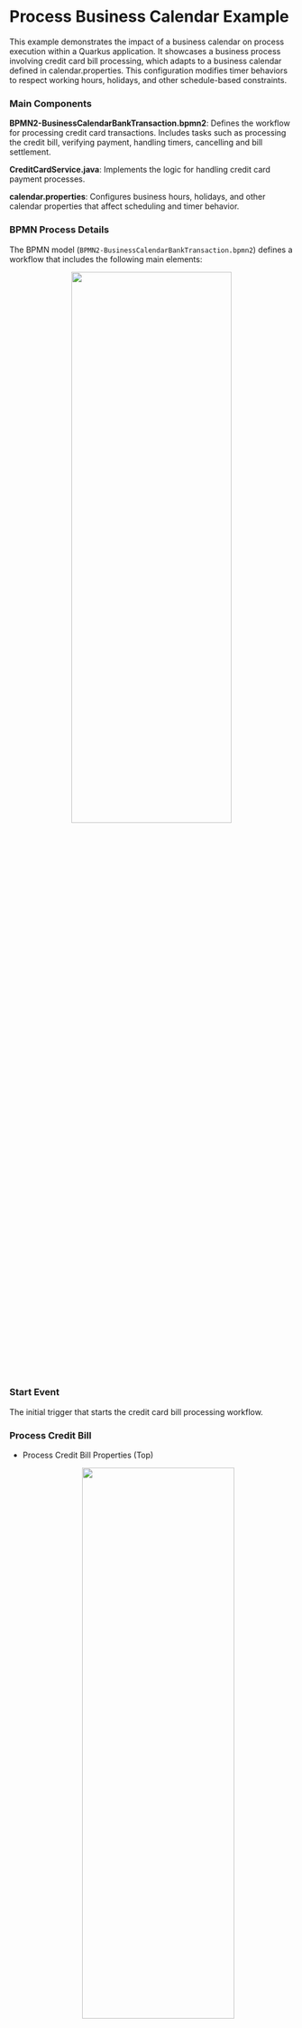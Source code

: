 # Process Business Calendar Example

This example demonstrates the impact of a business calendar on process execution within a Quarkus application. It showcases a business process involving credit card bill processing, which adapts to a business calendar defined in calendar.properties. This configuration modifies timer behaviors to respect working hours, holidays, and other schedule-based constraints.

### Main Components

**BPMN2-BusinessCalendarBankTransaction.bpmn2**:
Defines the workflow for processing credit card transactions. 
Includes tasks such as processing the credit bill, verifying payment, handling timers, cancelling and bill settlement.

**CreditCardService.java**:
Implements the logic for handling credit card payment processes.

**calendar.properties**:
Configures business hours, holidays, and other calendar properties that affect scheduling and timer behavior.

### BPMN Process Details

The BPMN model (`BPMN2-BusinessCalendarBankTransaction.bpmn2`) defines a workflow that includes the following main elements:
<p align="center"><img width=75% height=50% src="docs/images/CreditCardModel.png"></p>

### Start Event

The initial trigger that starts the credit card bill processing workflow.

### Process Credit Bill
* Process Credit Bill Properties (Top)
  <p align="center"><img width=75% height=50% src="docs/images/ProcessCreditBillTop.png"></p>

* Process Credit Card Bill Assignments
  <p align="center"><img width=75% height=50% src="docs/images/ProcessCreditBillAssign.png"></p>

### Verify Payment
A user task where the credit card details are validated, ensuring the payment is processed under valid terms.

* Verify Payment
  <p align="center"><img width=75% height=50% src="docs/images/VerifyPayment.png"></p>

### Timer

Attached to a user task to simulate waiting for manual confirmation or user action. This timer can be configured to react differently based on the presence of the business calendar.
<p align="center"><img width=75% height=50% src="docs/images/Timer.png"></p>

### Cancel Payment
Executed if the timer expires without human action, leading to the cancellation of the payment process.

* Cancel Payment (Top)
  <p align="center"><img width=75% height=50% src="docs/images/CancelPaymentTop.png"></p>

* Cancel Payment Assignments
  <p align="center"><img width=75% height=50% src="docs/images/CancelPaymentAssign.png"></p>

### Settle Payment

The final step where the payment is settled successfully on manual verification.

* Settle Payment (Top)
 <p align="center"><img width=75% height=50% src="docs/images/SettlePaymentTop.png"></p>

* Settle Payment Assignments
<p align="center"><img width=75% height=50% src="docs/images/SettlePaymentAssign.png"></p>

## Build and run

### Prerequisites

You will need:
- Java 17+ installed
- Environment variable JAVA_HOME set accordingly
- Maven 3.9.6+ installed

### Compile and Run in Local Dev Mode

```sh
mvn clean compile quarkus:dev
```

NOTE: With dev mode of Quarkus you can take advantage of hot reload for business assets like processes, rules, decision tables and java code. No need to redeploy or restart your running application.

### Package and Run in JVM mode

```sh
mvn clean package
java -jar target/quarkus-app/quarkus-run.jar
```

or on windows

```sh
mvn clean package
java -jar target\quarkus-app\quarkus-run.jar
```

### OpenAPI (Swagger) documentation
[Specification at swagger.io](https://swagger.io/docs/specification/about/)

You can take a look at the [OpenAPI definition](http://localhost:8080/openapi?format=json) - automatically generated and included in this service - to determine all available operations exposed by this service. For easy readability you can visualize the OpenAPI definition file using a UI tool like for example available [Swagger UI](https://editor.swagger.io).

In addition, various clients to interact with this service can be easily generated using this OpenAPI definition.

When running in either Quarkus Development or Native mode, we also leverage the [Quarkus OpenAPI extension](https://quarkus.io/guides/openapi-swaggerui#use-swagger-ui-for-development) that exposes [Swagger UI](http://localhost:8080/q/swagger-ui/) that you can use to look at available REST endpoints and send test requests.

## curl command can be found below:

### To start the process

```sh
curl -X POST http://localhost:8080/BusinessCalendarCreditBill \
-H "Content-Type: application/json" \
-d '{"creditCardNumber": null, "creditCardDetails": {"cardNumber": "434353433", "status": "Bill Due"}}'

```

### To retrieve instances

```sh
curl -X GET http://localhost:8080/BusinessCalendarCreditBill \
-H "Content-Type: application/json" \
-H "Accept: application/json"

```
### To retrieve status of particular instance using id

```sh
curl -X GET http://localhost:8080/BusinessCalendarCreditBill/{id} \
-H "Content-Type: application/json" \
-H "Accept: application/json"

```

## Understanding calendar.properties
**Default Behavior**: If you do not input custom values in a calendar.properties file, the system will use the following default settings:

* **business.days.per.week** defaults to 5, meaning only Monday to Friday are considered working days.

* **business.hours.per.day** defaults to 8, representing an 8-hour workday.

* **business.start.hour** defaults to 9, and business.end.hour defaults to 17 (i.e.,9 AM to 5 PM workday).

* **business.weekend.days** defaults to Saturday and Sunday (Sunday-1, Monday-2, Tuesday-3, Wednesday-4, Thursday-5, Friday-6, Saturday-7).

* **business.holiday.date.format** defaults to yyyy-MM-dd, (input must match format defined format).

* **business.holidays** by default will be considered empty, meaning no predefined holidays unless specified, if specified, it should be in the format defined by business.holiday.date.format, Holidays can be specified as individual dates (e.g., 2024-12-25,2024-12-31) or as a range of dates (e.g., 2024-11-12:2024-11-14).

* **business.cal.timezone** defaults to the system’s default timezone, if configured, valid time-zone as per Valid timezone as per https://docs.oracle.com/javase/7/docs/api/java/util/TimeZone.html should be specfied.

**Behavior**:
* Considering the default properties as mentioned above, if a task is executed after working hours i.e., non-working hours (e.g., at 7 PM), the system will delay its execution until the start of the next working hour/working day (9 AM). For example, if a task timer is set to trigger at 7 PM on a Friday, it will not execute until 9 AM on Monday (assuming a standard 5-day workweek).
* If a task becomes due or is scheduled to start outside business hours, it will remain in a pending state until business hours resume.
* If the business calendar is configured with a 5-day workweek (business.days.per.week=5), any tasks scheduled over the weekend will not resume until the following Monday at the start of business hours.


## Configuring Custom Calendar.Properties
### Note: Important Guidelines for Configuring `calendar.properties`
To override default values, configure calendar.properties file based on requirements. In order to ensure more aligned functionality, please follow the rules outlined below. Adhering to these guidelines will help ensure that tasks are executed as expected. Incorrect configurations may result in unintended behavior, so it's recommended to input accurate values.

| Property                     | Valid Range                                                                                                            | Description                                                                                                                                                                                    |
|------------------------------|------------------------------------------------------------------------------------------------------------------------|------------------------------------------------------------------------------------------------------------------------------------------------------------------------------------------------|
| `business.start.hour`       | 0-23                                                                                                                   | Start hour of the workday                                                                                                                                                                      |
| `business.end.hour`         | 0-23                                                                                                                   | End hour of the workday                                                                                                                                                                        |
| `business.hours.per.day`    | 1-24                                                                                                                   | Total working hours in a day                                                                                                                                                                   |
| `business.days.per.week`    | 1-7                                                                                                                    | Total working days per week                                                                                                                                                                    |
| `business.weekend.days`     | 0-7                                                                                                                    | Days considered as weekends (e.g., 1 = Sunday, 7 = Saturday). In case you want to consider all the days as working days i.e., no weekend days, input 0 as value considering working days as 7. |
| `business.holiday.date.format`       | (yyyy-MM-dd)                                                                                                           | List of holidays                                                                                                                                                                               |
| `business.holidays`   | Dates aligned with business.holiday.date.format                                                                        | Date format for holidays                                                                                                                                                                       |
| `business.cal.timezone`     | Valid timezone as per [Java TimeZone Documentation](https://docs.oracle.com/javase/7/docs/api/java/util/TimeZone.html) | Timezone for calculations                                                                                                                                                                      |

### Example of custom calendar.properties
```Properties
business.end.hour=23
business.hours.per.day=24
business.start.hour=0
business.holiday.date.format=yyyy-MM-dd
business.holidays=2024-10-30
business.days.per.week=5
business.weekend.days=6,7
business.cal.timezone=America/Toronto
```
**Behavior**:
* **Tasks within working hours**: When a task or timer is scheduled within the defined working hours (e.g., between business.start.hour=0 and business.end.hour=24), the task will be completed immediately once it becomes due. For example, if a task is scheduled to trigger at 10 AM on a Tuesday, and your working hours are from 0 to 24, the task will execute as expected at 10 AM.
* **Handling custom working days**: If calendar.properties file specifies business.days.per.week=6, the system will treat these days as working days, tasks scheduled on any of these days will be processed during the defined working hours. For example, if a task is due at 10 AM on Saturday, and you’ve configured Saturday as a working day, the task will execute as completed.
* **Weekend handling**: Even if a task is executed within the defined working hours, it will be delayed if it falls on a configured weekend. For example, if you have business.days.per.week =5 and business.weekend.days=6,7 the task will not execute on the weekend days mentioned. Instead, it will be postponed to the next working day at the defined business.start.hour. This ensures that no tasks are executed on days that are considered holidays, even if they fall within regular business hours.
* **Holiday handling**: if a task is executed within the defined working hours, it will be delayed if it falls on a configured holiday. For example, if you have business.holdays = 2024-10-30 and a task is executed on the same day in a working hour, it will not execute, instead it will be postponed to the next working day at the defined business.start.hour. This ensures that no tasks are executed on days that are considered holidays, even if they fall within regular business hours.
* **Timezone**: If you specify a timezone using business.cal.timezone, the calendar will adjust all scheduling based on this timezone, regardless of system time else systems time will be considered.

## Testing with default calendar.properties (working hours)
**Note**: The test was performed at 16:13 on Monday, which falls under default working hours 

* The timer for the Verify Payment task will follow a straightforward countdown based on real time. If the specified time elapses i.e., 1 second, it immediately moves to cancel payment task.

* POST/ BusinessCalendarCreditBill
```sh
curl -X POST http://localhost:8080/BusinessCalendarCreditBill \
-H "Content-Type: application/json" \
-d '{"creditCardNumber": null, "creditCardDetails": {"cardNumber": "434353433", "status": "Bill Due"}}'

```
<p align="center"><img width=75% height=50% src="docs/images/Post1.png"></p>

* After 1 second when we send request for GET/ BusinessCalendarCreditBill again we get empty array representing the cancellation.
```sh
curl -X GET http://localhost:8080/BusinessCalendarCreditBill \
-H "Content-Type: application/json" \
-H "Accept: application/json"

```
<p align="center"><img width=75% height=50% src="docs/images/Get1.png"></p>

### Example of logs representing the process from start to completion
<p align="center"><img width=75% height=50% src="docs/images/WithPropertiesLogs.png"></p>

* At 16:13:20,606, job 18e97326-897b-4f1b-8121-b09ea9eb37d7 was started, indicating that the timer was triggered approximately after one second as expected.

## Testing with default calendar.properties (non-working hours)
**Note**: The test was performed at 08:27 on Monday, which does not fall in the default working hours range

* During non-working hours, the timer for the Verify Payment task will not trigger and the process remains in active state, does not move to cancel payment task.

* POST/ BusinessCalendarCreditBill
```sh
curl -X POST http://localhost:8080/BusinessCalendarCreditBill \
-H "Content-Type: application/json" \
-d '{"creditCardNumber": null, "creditCardDetails": {"cardNumber": "434353433", "status": "Bill Due"}}'
```
<p align="center"><img width=75% height=50% src="docs/images/Post3.png"></p>


* GET/ BusinessCalendarCreditBill
```sh
curl -X GET http://localhost:8080/BusinessCalendarCreditBill \
-H "Content-Type: application/json" \
-H "Accept: application/json"

```
* Now, even after 1 second, the process will be in Active State but not completed state.

<p align="center"><img width=75% height=50% src="docs/images/Get3.png"></p>

### Example of logs representing the active state during non-working hours

<p align="center"><img width=75% height=50% src="docs/images/WithoutPropertiesLogsNW.png"></p>

## Testing with calendar.properties (During non-working hours/Specified Holiday)
**Note**: The test was performed considering 24-hour workday properties with configured holiday i.e., business.holidays=2024-11-07

* After calendar.properties file is added, build the example again "mvn clean compile quarkus:dev" or type 's' in the quarkus terminal and hit enter just to restart.

* POST/ BusinessCalendarCreditBill
```sh
curl -X POST http://localhost:8080/BusinessCalendarCreditBill \
-H "Content-Type: application/json" \
-d '{"creditCardNumber": null, "creditCardDetails": {"cardNumber": "434353433", "status": "Bill Due"}}'
```
<p align="center"><img width=75% height=50% src="docs/images/Post2.png"></p>


* GET/ BusinessCalendarCreditBill
```sh
curl -X GET http://localhost:8080/BusinessCalendarCreditBill \
-H "Content-Type: application/json" \
-H "Accept: application/json"

```
* Now, even after 1 second, the process will be in Active State.

<p align="center"><img width=75% height=50% src="docs/images/Get2.png"></p>

### Example of logs representing the active state during non-working hours/specified holiday

<p align="center"><img width=75% height=50% src="docs/images/WithPropertiesLogs.png"></p>

* The node 'Start' for the process 'BusinessCalendarCreditBill', identified by 08ea5258-9d91-4f05-a8d8-184107c042ed, was triggered at 08:54:28,621.

* At 08:54:28,629, the 'Process Credit Bill' node was activated.

* At 08:54:28,653, verification step through the 'Verify Payment' node was started.

* Subsequently, a human task was registered at 08:54:28,773.

* The workflow transitioned to an 'Active' state at 08:54:28,808.

* Due to mentioned "business.holidays property" in calendar.properties, timer does not trigger and the state remains active.

* On next business day, timer will resume at the beginning of the next working hour/day, after the non-working hour/holiday has ended. The timer is set to fire after one second of active business time.


## Custom Business Calendar Flexibility

**Why Create a Custom Business Calendar?**
- Custom schedules that differ from the default behavior.
- Modify, delay, or override time calculations.
- Implement custom business logic for when tasks should be triggered.

This guide explains how to implement a custom business calendar allowing full flexibility.

---

### Creating a Custom Business Calendar 

- By default, calendar.properties is used to configure default business calendar. 
- If a custom business calendar has to be implemented, calendar.properties should NOT exist. Instead, add the following property to application.properties: ```kogito.processes.businessCalendar=org.kie.kogito.calendar.CustomCalendar```

**Steps**
1. **Navigate to**: *kogito-quarkus-examples/process-business-calendar-quarkus-example/src/main/java/org/kie/kogito/calendar*
2. **Create a new custom business calendar class** (e.g., CustomCalendar.java).
3. Ensure it implements the BusinessCalendar interface.The implementation should be a concrete class(not an interface or abstract class).
4. Set the property ```kogito.processes.businessCalendar=org.kie.kogito.calendar.custom.CustomCalendar```  in application.properties to the fully qualified class name of the custom business calendar.
5. To test the created custom business calendar with property set in application.properties, calendar.properties should not exist.



**Implement your custom business logic**
- For demonstration, an example is provided below. However, you are free to define your own logic.

```java
package org.kie.kogito.calendar.custom;

import java.util.*;
import org.kie.kogito.calendar.BusinessCalendar;

/**
 * Custom Business Calendar Example.
 * Modify this class to implement your own scheduling logic.
 */
public class CustomCalendar implements BusinessCalendar {

    @Override
    public long calculateBusinessTimeAsDuration(String timeExpression) {
        // Implement custom logic to calculate business time duration
        return 0;
    }

    @Override
    public Date calculateBusinessTimeAsDate(String timeExpression) {
        // Implement custom logic to return the scheduled date
        return new Date();
    }
}
```
---

### Testing custom calendar implementation

To verify that your custom implementation works:
1.	Run:

```mvn clean compile quarkus:dev```

- Verify in generated sources within target folder if it reflects the expected change
<p align="center"><img width=75% height=50% src="docs/images/CustomCalendarClass.png"></p>


